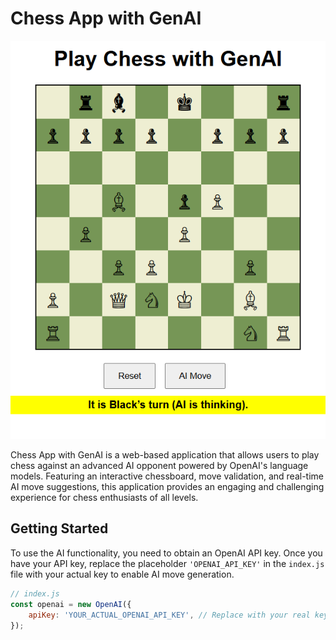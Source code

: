 # Chess App with GenAI

![1737817353301](image/readme/1737817353301.png)

Chess App with GenAI is a web-based application that allows users to play chess against an advanced AI opponent powered by OpenAI's language models. Featuring an interactive chessboard, move validation, and real-time AI move suggestions, this application provides an engaging and challenging experience for chess enthusiasts of all levels.

## Getting Started

To use the AI functionality, you need to obtain an OpenAI API key. Once you have your API key, replace the placeholder `'OPENAI_API_KEY'` in the `index.js` file with your actual key to enable AI move generation.

```javascript
// index.js
const openai = new OpenAI({
    apiKey: 'YOUR_ACTUAL_OPENAI_API_KEY', // Replace with your real key
});
```
